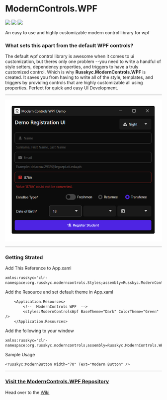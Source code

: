 ﻿# ModernControls.WPF

![](https://img.shields.io/nuget/v/Russkyc.ModernControls.WPF?color=1f72de)
![](https://img.shields.io/badge/-.NET%206.0-blueviolet?color=1f72de&label=NET)
![](https://img.shields.io/badge/-.NET%20Framework%204.6-blueviolet?color=1f72de&label=NET)

An easy to use and highly customizable modern control library for wpf

### What sets this apart from the default WPF controls?

The default wpf control library is awesome when it comes to ui customization, but theres only one problem --you need to write a handful of style setters, dependency properties, and triggers to have a truly customized control. Which is why **Russkyc.ModernControls.WPF** is created. It saves you from having to write all of the style, templates, and triggers by providing controls that are highly customizable all using properties. Perfect for quick and easy UI Development.

---

![image](https://raw.githubusercontent.com/russkyc/modern-controls-wpf/master/Russkyc.ModernControls.WPF.Demo/Resources/Demo.png)

---
### Getting Strated

Add This Reference to App.xaml
```xaml
xmlns:russkyc="clr-namespace:org.russkyc.moderncontrols.Styles;assembly=Russkyc.ModernControls.WPF"
```

Add the Resource and set default theme in App.xaml

```xaml
    <Application.Resources>
        <!--  ModernControls WPF  -->
        <styles:ModernControlsWpf BaseTheme="Dark" ColorTheme="Green" />
    </Application.Resources>
```

Add the following to your window
```xaml
xmlns:russkyc="clr-namespace:org.russkyc.moderncontrols;assembly=Russkyc.ModernControls.WPF"
```

Sample Usage
```xaml
<russkyc:ModernButton Width="70" Text="Modern Button" />
```

---

### [Visit the ModernControls.WPF Repository](https://github.com/russkyc/modern-controls-wpf)

Head over to the [Wiki](https://github.com/russkyc/modern-controls-wpf/wiki)
